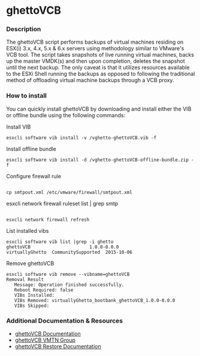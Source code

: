 # ghettoVCB

### Description

The ghettoVCB script performs backups of virtual machines residing on ESX(i) 3.x, 4.x, 5.x & 6.x servers using methodology similar to VMware's VCB tool. The script takes snapshots of live running virtual machines, backs up the  master VMDK(s) and then upon completion, deletes the snapshot until the next backup. The only caveat is that it utilizes resources available to the ESXi Shell running the backups as opposed to following the traditional method of offloading virtual machine backups through a VCB proxy.

### How to install

You can quickly install ghettoVCB by downloading and install either the VIB or offline bundle using the following commands:

Install VIB
```
esxcli software vib install -v /vghetto-ghettoVCB.vib -f
```

Install offline bundle
```
esxcli software vib install -d /vghetto-ghettoVCB-offline-bundle.zip -f
```
Configure firewall rule 
```

cp smtpout.xml /etc/vmware/firewall/smtpout.xml
```

esxcli network firewall ruleset list | grep smtp
```

esxcli network firewall refresh
```
List installed vibs
```
esxcli software vib list |grep -i ghetto
ghettoVCB                      1.0.0-0.0.0                           virtuallyGhetto  CommunitySupported  2015-10-06  
```
Remove ghettoVCB
```
esxcli software vib remove --vibname=ghettoVCB
Removal Result
   Message: Operation finished successfully.
   Reboot Required: false
   VIBs Installed: 
   VIBs Removed: virtuallyGhetto_bootbank_ghettoVCB_1.0.0-0.0.0
   VIBs Skipped: 
```
### Additional Documentation & Resources
- [ghettoVCB Documentation](http://communities.vmware.com/docs/DOC-8760)
- [ghettoVCB VMTN Group](http://communities.vmware.com/groups/ghettovcb)
- [ghettoVCB Restore Documentation](http://communities.vmware.com/docs/DOC-10595)
